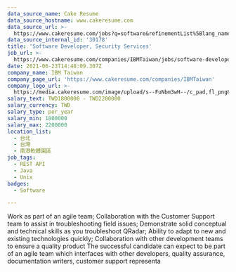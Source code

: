 ```yaml
---
data_source_name: Cake Resume
data_source_hostname: www.cakeresume.com
data_source_url: >-
  https://www.cakeresume.com/jobs?q=software&refinementList%5Blang_name%5D%5B0%5D=English&refinementList%5Bsalary_type%5D=per_year&range%5Bsalary_range%5D%5Bmin%5D=1000000&page=2
data_source_internal_id: '30178'
title: 'Software Developer, Security Services'
job_url: >-
  https://www.cakeresume.com/companies/IBMTaiwan/jobs/software-developer-front-end
date: 2021-06-23T14:48:09.307Z
company_name: IBM Taiwan
company_page_url: 'https://www.cakeresume.com/companies/IBMTaiwan'
company_logo_url: >-
  https://media.cakeresume.com/image/upload/s--FuNbm3wH--/c_pad,fl_png8,h_200,w_200/v1570010852/lsp0jfstllwess1vmg8h.png
salary_text: TWD1800000 - TWD2200000
salary_currency: TWD
salary_type: per_year
salary_min: 1800000
salary_max: 2200000
location_list:
  - 台北
  - 台灣
  - 南港軟體園區
job_tags:
  - REST API
  - Java
  - Unix
badges:
  - Software

---
```


Work as part of an agile team; Collaboration with the Customer Support team to assist in troubleshooting field issues; Demonstrate solid conceptual and technical skills as you troubleshoot QRadar; Ability to adapt to new and existing technologies quickly; Collaboration with other development teams to ensure a quality product The successful candidate can expect to be part of an agile team which interfaces with other developers, quality assurance, documentation writers, customer support representa